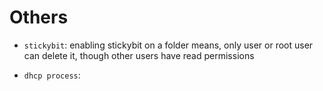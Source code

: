 # Others

- `stickybit`: enabling stickybit on a folder means, only user or root user can delete it, though other users have read permissions

- `dhcp process`: 